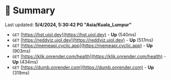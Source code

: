 # 📖 Summary
Last updated: **5/4/2024, 5:30:42 PG "Asia/Kuala_Lumpur"**

- `GET` [https://hst.ujol.dev](https://hst.ujol.dev) - **Up** (540ms)
- `GET` [https://reddviz.ujol.dev](https://reddviz.ujol.dev) - **Up** (517ms)
- `GET` [https://memeapi.cyclic.app](https://memeapi.cyclic.app) - **Up** (903ms)
- `GET` [https://klik.onrender.com/health](https://klik.onrender.com/health) - **Up** (434ms)
- `GET` [https://dumb.onrender.com](https://dumb.onrender.com) - **Up** (319ms)
